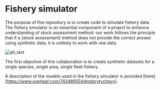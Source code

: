 # Fishery simulator
The purpose of this repository is to create code to simulate fishery data. The fishery simulator is an essential component of a project to enhance understanding of stock assessment method: our work follows the principle that if a (stock assessment) method does not provide the correct answer using synthetic data, it is unlikely to work with real data.

![alt_text](https://github.com/mkienzle/FisherySimulator/Induction_deduction_diagram.png)

The first objective of this collaboration is to create synthetic datasets for a single species, single area, single fleet fishery.

A description of the models used in the fishery simulator is provided [here][https://www.overleaf.com/7424895544mdzrytychpvy].

